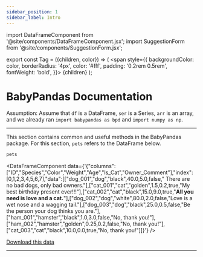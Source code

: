 ```yaml
---
sidebar_position: 1
sidebar_label: Intro
---
```


import DataFrameComponent from '@site/components/DataFrameComponent.jsx';
import SuggestionForm from '@site/components/SuggestionForm.jsx';

export const Tag = ({children, color}) => (
    <span
    style={{
        backgroundColor: color,
        borderRadius: '4px',
        color: '#fff',
        padding: '0.2rem 0.5rem',
        fontWeight: 'bold',
    }}>
    {children}
    </span>
);

# BabyPandas Documentation

<Tag color='#FF5733'>Assumption:</Tag>  Assume that `df` is a DataFrame, `ser` is a Series, `arr` is an array, and we already ran `import babypandas as bpd` and `import numpy as np`. 

---

This section contains common and useful methods in the BabyPandas package. For this section, `pets` refers to the DataFrame below. 

```python
pets
```

<DataFrameComponent data={'{"columns":["ID","Species","Color","Weight","Age","Is_Cat","Owner_Comment"],"index":[0,1,2,3,4,5,6,7],"data":[["dog_001","dog","black",40.0,5.0,false,"      There are no bad dogs, only bad owners."],["cat_001","cat","golden",1.5,0.2,true,"My best birthday present ever!!!"],["cat_002","cat","black",15.0,9.0,true,"****All you need is love and a cat.****"],["dog_002","dog","white",80.0,2.0,false,"Love is a wet nose and a wagging tail."],["dog_003","dog","black",25.0,0.5,false,"Be the person your dog thinks you are."],["ham_001","hamster","black",1.0,3.0,false,"No, thank you!"],["ham_002","hamster","golden",0.25,0.2,false,"No, thank you!"],["cat_003","cat","black",10.0,0.0,true,"No, thank you!"]]}'} />

[Download this data](@site/static/data/pets.csv)



---
<SuggestionForm/>